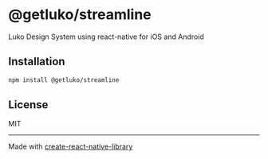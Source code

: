 # @getluko/streamline

Luko Design System using react-native for iOS and Android

## Installation

```sh
npm install @getluko/streamline
```

## License

MIT

---

Made with [create-react-native-library](https://github.com/callstack/react-native-builder-bob)

